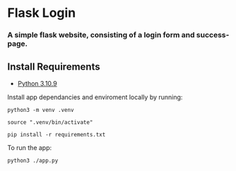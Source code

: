 # Flask Login

### A simple flask website, consisting of a login form and success-page.

## Install Requirements


- [Python 3.10.9](https://www.python.org/downloads/release/python-3109/)

Install app dependancies and enviroment locally by running:

```
python3 -m venv .venv
```
```
source ".venv/bin/activate"
```
```
pip install -r requirements.txt  
```

To run the app:
```
python3 ./app.py  
```